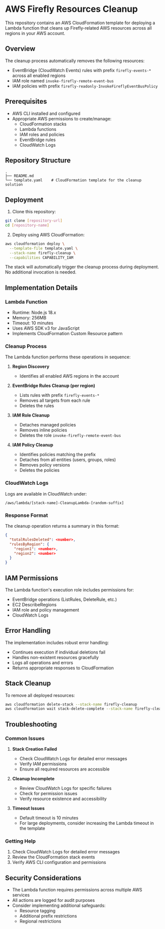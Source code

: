 # AWS Firefly Resources Cleanup

This repository contains an AWS CloudFormation template for deploying a Lambda function that cleans up Firefly-related AWS resources across all regions in your AWS account.

## Overview

The cleanup process automatically removes the following resources:
- EventBridge (CloudWatch Events) rules with prefix `firefly-events-*` across all enabled regions
- IAM role named `invoke-firefly-remote-event-bus`
- IAM policies with prefix `firefly-readonly-InvokeFireflyEventBusPolicy`

## Prerequisites

- AWS CLI installed and configured
- Appropriate AWS permissions to create/manage:
  - CloudFormation stacks
  - Lambda functions
  - IAM roles and policies
  - EventBridge rules
  - CloudWatch Logs

## Repository Structure

```
.
├── README.md
└── template.yaml    # CloudFormation template for the cleanup solution
```

## Deployment

1. Clone this repository:
```bash
git clone [repository-url]
cd [repository-name]
```

2. Deploy using AWS CloudFormation:
```bash
aws cloudformation deploy \
  --template-file template.yaml \
  --stack-name firefly-cleanup \
  --capabilities CAPABILITY_IAM
```

The stack will automatically trigger the cleanup process during deployment. No additional invocation is needed.

## Implementation Details

### Lambda Function

- Runtime: Node.js 18.x
- Memory: 256MB
- Timeout: 10 minutes
- Uses AWS SDK v3 for JavaScript
- Implements CloudFormation Custom Resource pattern

### Cleanup Process

The Lambda function performs these operations in sequence:

1. **Region Discovery**
   - Identifies all enabled AWS regions in the account

2. **EventBridge Rules Cleanup (per region)**
   - Lists rules with prefix `firefly-events-*`
   - Removes all targets from each rule
   - Deletes the rules

3. **IAM Role Cleanup**
   - Detaches managed policies
   - Removes inline policies
   - Deletes the role `invoke-firefly-remote-event-bus`

4. **IAM Policy Cleanup**
   - Identifies policies matching the prefix
   - Detaches from all entities (users, groups, roles)
   - Removes policy versions
   - Deletes the policies

### CloudWatch Logs

Logs are available in CloudWatch under:
```
/aws/lambda/[stack-name]-CleanupLambda-[random-suffix]
```

### Response Format

The cleanup operation returns a summary in this format:
```json
{
  "totalRulesDeleted": <number>,
  "rulesByRegion": {
    "region1": <number>,
    "region2": <number>
  }
}
```

## IAM Permissions

The Lambda function's execution role includes permissions for:
- EventBridge operations (ListRules, DeleteRule, etc.)
- EC2 DescribeRegions
- IAM role and policy management
- CloudWatch Logs

## Error Handling

The implementation includes robust error handling:
- Continues execution if individual deletions fail
- Handles non-existent resources gracefully
- Logs all operations and errors
- Returns appropriate responses to CloudFormation

## Stack Cleanup

To remove all deployed resources:
```bash
aws cloudformation delete-stack --stack-name firefly-cleanup
aws cloudformation wait stack-delete-complete --stack-name firefly-cleanup
```

## Troubleshooting

### Common Issues

1. **Stack Creation Failed**
   - Check CloudWatch Logs for detailed error messages
   - Verify IAM permissions
   - Ensure all required resources are accessible

2. **Cleanup Incomplete**
   - Review CloudWatch Logs for specific failures
   - Check for permission issues
   - Verify resource existence and accessibility

3. **Timeout Issues**
   - Default timeout is 10 minutes
   - For large deployments, consider increasing the Lambda timeout in the template

### Getting Help

1. Check CloudWatch Logs for detailed error messages
2. Review the CloudFormation stack events
3. Verify AWS CLI configuration and permissions

## Security Considerations

- The Lambda function requires permissions across multiple AWS services
- All actions are logged for audit purposes
- Consider implementing additional safeguards:
  - Resource tagging
  - Additional prefix restrictions
  - Regional restrictions